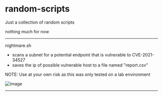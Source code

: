 # random-scripts
Just a collection of random scripts

nothing much for now

----
nightmare.sh
 - scans a subnet for a potential endpoint that is vulnerable to CVE-2021-34527
 - saves the ip of possible vulnerable host to a file named "report.csv"

NOTE: Use at your own risk as this was only tested on a lab environment

![image](https://user-images.githubusercontent.com/87074019/124761325-4149a080-df64-11eb-88d6-f381aceae3ac.png)

----
